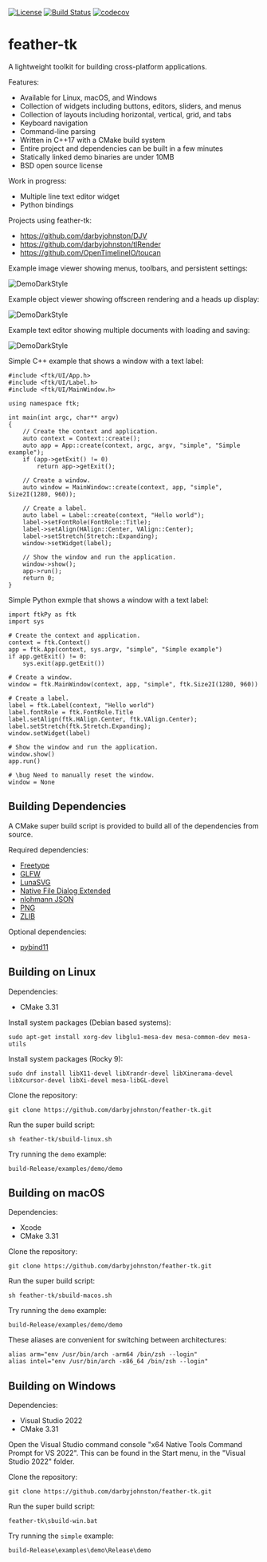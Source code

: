 [![License](https://img.shields.io/badge/License-BSD%203--Clause-blue.svg)](https://opensource.org/licenses/BSD-3-Clause)
[![Build Status](https://github.com/darbyjohnston/feather-tk/actions/workflows/ci-workflow.yml/badge.svg)](https://github.com/darbyjohnston/feather-tk/actions/workflows/ci-workflow.yml)
[![codecov](https://codecov.io/gh/codecov/example-cpp11-cmake/branch/master/graph/badge.svg)](https://codecov.io/gh/darbyjohnston/feather-tk)

# feather-tk

A lightweight toolkit for building cross-platform applications.

Features:
* Available for Linux, macOS, and Windows
* Collection of widgets including buttons, editors, sliders, and menus
* Collection of layouts including horizontal, vertical, grid, and tabs
* Keyboard navigation
* Command-line parsing
* Written in C++17 with a CMake build system
* Entire project and dependencies can be built in a few minutes
* Statically linked demo binaries are under 10MB
* BSD open source license

Work in progress:
* Multiple line text editor widget
* Python bindings

Projects using feather-tk:
* https://github.com/darbyjohnston/DJV
* https://github.com/darbyjohnston/tlRender
* https://github.com/OpenTimelineIO/toucan

Example image viewer showing menus, toolbars, and persistent settings:

![DemoDarkStyle](etc/Images/imageview.png)

Example object viewer showing offscreen rendering and a heads up display:

![DemoDarkStyle](etc/Images/objview.png)

Example text editor showing multiple documents with loading and saving:

![DemoDarkStyle](etc/Images/textedit.png)

Simple C++ example that shows a window with a text label:
```
#include <ftk/UI/App.h>
#include <ftk/UI/Label.h>
#include <ftk/UI/MainWindow.h>

using namespace ftk;

int main(int argc, char** argv)
{
    // Create the context and application.
    auto context = Context::create();
    auto app = App::create(context, argc, argv, "simple", "Simple example");
    if (app->getExit() != 0)
        return app->getExit();

    // Create a window.
    auto window = MainWindow::create(context, app, "simple", Size2I(1280, 960));

    // Create a label.
    auto label = Label::create(context, "Hello world");
    label->setFontRole(FontRole::Title);
    label->setAlign(HAlign::Center, VAlign::Center);
    label->setStretch(Stretch::Expanding);
    window->setWidget(label);

    // Show the window and run the application.
    window->show();
    app->run();
    return 0;
}
```

Simple Python exmple that shows a window with a text label:
```
import ftkPy as ftk
import sys

# Create the context and application.
context = ftk.Context()
app = ftk.App(context, sys.argv, "simple", "Simple example")
if app.getExit() != 0:
    sys.exit(app.getExit())

# Create a window.
window = ftk.MainWindow(context, app, "simple", ftk.Size2I(1280, 960))

# Create a label.
label = ftk.Label(context, "Hello world")
label.fontRole = ftk.FontRole.Title
label.setAlign(ftk.HAlign.Center, ftk.VAlign.Center);
label.setStretch(ftk.Stretch.Expanding);
window.setWidget(label)

# Show the window and run the application.
window.show()
app.run()

# \bug Need to manually reset the window.
window = None

```


## Building Dependencies

A CMake super build script is provided to build all of the dependencies from
source.

Required dependencies:
* [Freetype](https://freetype.org/)
* [GLFW](https://www.glfw.org/)
* [LunaSVG](https://github.com/sammycage/lunasvg)
* [Native File Dialog Extended](https://github.com/btzy/nativefiledialog-extended)
* [nlohmann JSON](https://github.com/nlohmann/json)
* [PNG](http://www.libpng.org/pub/png/libpng.html)
* [ZLIB](https://zlib.net/)

Optional dependencies:
* [pybind11](https://github.com/pybind/pybind11)


## Building on Linux

Dependencies:
* CMake 3.31

Install system packages (Debian based systems):
```
sudo apt-get install xorg-dev libglu1-mesa-dev mesa-common-dev mesa-utils
```

Install system packages (Rocky 9):
```
sudo dnf install libX11-devel libXrandr-devel libXinerama-devel libXcursor-devel libXi-devel mesa-libGL-devel
```

Clone the repository:
```
git clone https://github.com/darbyjohnston/feather-tk.git
```

Run the super build script:
```
sh feather-tk/sbuild-linux.sh
```

Try running the `demo` example:
```
build-Release/examples/demo/demo
```


## Building on macOS

Dependencies:
* Xcode
* CMake 3.31

Clone the repository:
```
git clone https://github.com/darbyjohnston/feather-tk.git
```

Run the super build script:
```
sh feather-tk/sbuild-macos.sh
```

Try running the `demo` example:
```
build-Release/examples/demo/demo
```

These aliases are convenient for switching between architectures:
```
alias arm="env /usr/bin/arch -arm64 /bin/zsh --login"
alias intel="env /usr/bin/arch -x86_64 /bin/zsh --login"
```


## Building on Windows

Dependencies:
* Visual Studio 2022
* CMake 3.31

Open the Visual Studio command console "x64 Native Tools Command Prompt for VS 2022".
This can be found in the Start menu, in the "Visual Studio 2022" folder.

Clone the repository:
```
git clone https://github.com/darbyjohnston/feather-tk.git
```

Run the super build script:
```
feather-tk\sbuild-win.bat
```

Try running the `simple` example:
```
build-Release\examples\demo\Release\demo
```
